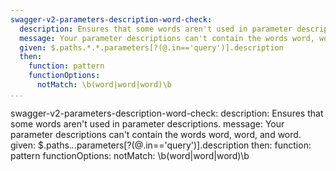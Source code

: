 ```yaml
---
swagger-v2-parameters-description-word-check:
  description: Ensures that some words aren't used in parameter descriptions.
  message: Your parameter descriptions can't contain the words word, word, and word.
  given: $.paths.*.*.parameters[?(@.in=='query')].description
  then:
    function: pattern
    functionOptions:
      notMatch: \b(word|word|word)\b
...
```

swagger-v2-parameters-description-word-check:
  description: Ensures that some words aren't used in parameter descriptions.
  message: Your parameter descriptions can't contain the words word, word, and word.
  given: $.paths.*.*.parameters[?(@.in=='query')].description
  then:
    function: pattern
    functionOptions:
      notMatch: \b(word|word|word)\b
